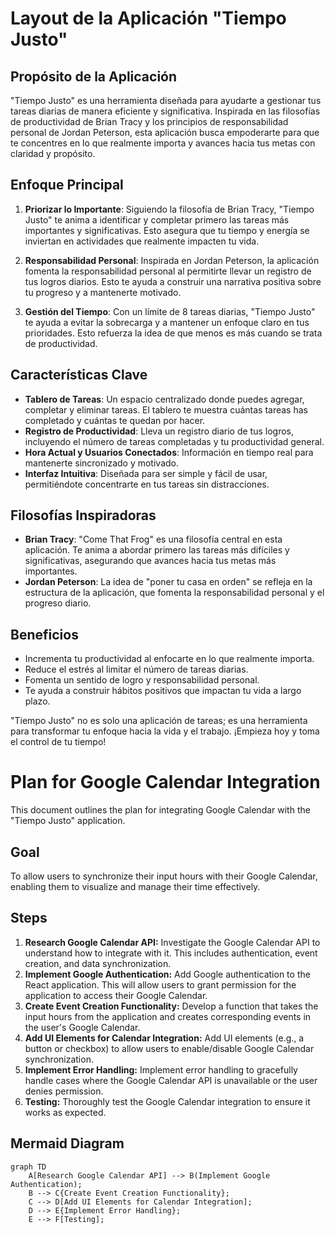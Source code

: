 # Layout de la Aplicación "Tiempo Justo"

## Propósito de la Aplicación

"Tiempo Justo" es una herramienta diseñada para ayudarte a gestionar tus tareas diarias de manera eficiente y significativa. Inspirada en las filosofías de productividad de Brian Tracy y los principios de responsabilidad personal de Jordan Peterson, esta aplicación busca empoderarte para que te concentres en lo que realmente importa y avances hacia tus metas con claridad y propósito.

## Enfoque Principal

1. **Priorizar lo Importante**: Siguiendo la filosofía de Brian Tracy, "Tiempo Justo" te anima a identificar y completar primero las tareas más importantes y significativas. Esto asegura que tu tiempo y energía se inviertan en actividades que realmente impacten tu vida.

2. **Responsabilidad Personal**: Inspirada en Jordan Peterson, la aplicación fomenta la responsabilidad personal al permitirte llevar un registro de tus logros diarios. Esto te ayuda a construir una narrativa positiva sobre tu progreso y a mantenerte motivado.

3. **Gestión del Tiempo**: Con un límite de 8 tareas diarias, "Tiempo Justo" te ayuda a evitar la sobrecarga y a mantener un enfoque claro en tus prioridades. Esto refuerza la idea de que menos es más cuando se trata de productividad.

## Características Clave

- **Tablero de Tareas**: Un espacio centralizado donde puedes agregar, completar y eliminar tareas. El tablero te muestra cuántas tareas has completado y cuántas te quedan por hacer.
- **Registro de Productividad**: Lleva un registro diario de tus logros, incluyendo el número de tareas completadas y tu productividad general.
- **Hora Actual y Usuarios Conectados**: Información en tiempo real para mantenerte sincronizado y motivado.
- **Interfaz Intuitiva**: Diseñada para ser simple y fácil de usar, permitiéndote concentrarte en tus tareas sin distracciones.

## Filosofías Inspiradoras

- **Brian Tracy**: "Come That Frog" es una filosofía central en esta aplicación. Te anima a abordar primero las tareas más difíciles y significativas, asegurando que avances hacia tus metas más importantes.
- **Jordan Peterson**: La idea de "poner tu casa en orden" se refleja en la estructura de la aplicación, que fomenta la responsabilidad personal y el progreso diario.

## Beneficios

- Incrementa tu productividad al enfocarte en lo que realmente importa.
- Reduce el estrés al limitar el número de tareas diarias.
- Fomenta un sentido de logro y responsabilidad personal.
- Te ayuda a construir hábitos positivos que impactan tu vida a largo plazo.

"Tiempo Justo" no es solo una aplicación de tareas; es una herramienta para transformar tu enfoque hacia la vida y el trabajo. ¡Empieza hoy y toma el control de tu tiempo!

# Plan for Google Calendar Integration

This document outlines the plan for integrating Google Calendar with the "Tiempo Justo" application.

## Goal

To allow users to synchronize their input hours with their Google Calendar, enabling them to visualize and manage their time effectively.

## Steps

1.  **Research Google Calendar API:** Investigate the Google Calendar API to understand how to integrate with it. This includes authentication, event creation, and data synchronization.
2.  **Implement Google Authentication:** Add Google authentication to the React application. This will allow users to grant permission for the application to access their Google Calendar.
3.  **Create Event Creation Functionality:** Develop a function that takes the input hours from the application and creates corresponding events in the user's Google Calendar.
4.  **Add UI Elements for Calendar Integration:** Add UI elements (e.g., a button or checkbox) to allow users to enable/disable Google Calendar synchronization.
5.  **Implement Error Handling:** Implement error handling to gracefully handle cases where the Google Calendar API is unavailable or the user denies permission.
6.  **Testing:** Thoroughly test the Google Calendar integration to ensure it works as expected.

## Mermaid Diagram

```mermaid
graph TD
    A[Research Google Calendar API] --> B(Implement Google Authentication);
    B --> C{Create Event Creation Functionality};
    C --> D[Add UI Elements for Calendar Integration];
    D --> E{Implement Error Handling};
    E --> F[Testing];